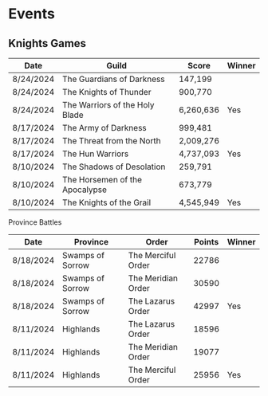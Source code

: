 Events
======

Knights Games
-------------
| Date      | Guild                          | Score     | Winner |
| --------- | ------------------------------ | --------- | ------ |
| 8/24/2024 | The Guardians of Darkness      | 147,199   |        |
| 8/24/2024 | The Knights of Thunder         | 900,770   |        |
| 8/24/2024 | The Warriors of the Holy Blade | 6,260,636 | Yes    |
| 8/17/2024 | The Army of Darkness           | 999,481   |        |
| 8/17/2024 | The Threat from the North      | 2,009,276 |        |
| 8/17/2024 | The Hun Warriors               | 4,737,093 | Yes    |
| 8/10/2024 | The Shadows of Desolation      | 259,791   |        |
| 8/10/2024 | The Horsemen of the Apocalypse | 673,779   |        |
| 8/10/2024 | The Knights of the Grail       | 4,545,949 | Yes    |

Province Battles

| Date      | Province         | Order              | Points | Winner |
| --------- | ---------------- | ------------------ | ------ | ------ |
| 8/18/2024 | Swamps of Sorrow | The Merciful Order | 22786  |        |
| 8/18/2024 | Swamps of Sorrow | The Meridian Order | 30590  |        |
| 8/18/2024 | Swamps of Sorrow | The Lazarus Order  | 42997  | Yes    |
| 8/11/2024 | Highlands        | The Lazarus Order  | 18596  |        |
| 8/11/2024 | Highlands        | The Meridian Order | 19077  |        |
| 8/11/2024 | Highlands        | The Merciful Order | 25956  | Yes    |